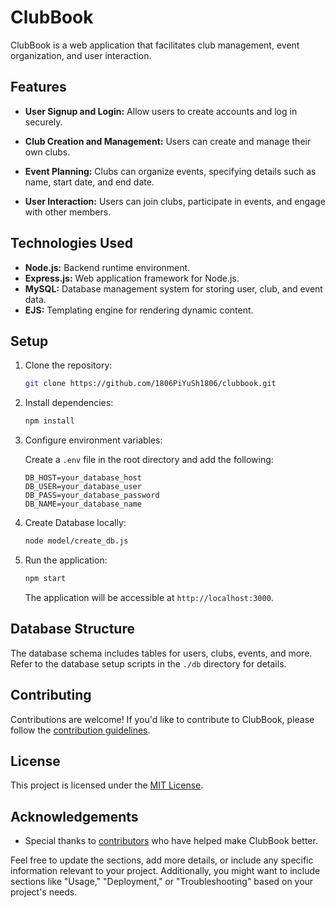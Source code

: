 # ClubBook

ClubBook is a web application that facilitates club management, event organization, and user interaction.

## Features

- **User Signup and Login:** Allow users to create accounts and log in securely.

- **Club Creation and Management:** Users can create and manage their own clubs.

- **Event Planning:** Clubs can organize events, specifying details such as name, start date, and end date.

- **User Interaction:** Users can join clubs, participate in events, and engage with other members.

## Technologies Used

- **Node.js:** Backend runtime environment.
- **Express.js:** Web application framework for Node.js.
- **MySQL:** Database management system for storing user, club, and event data.
- **EJS:** Templating engine for rendering dynamic content.

## Setup

1. Clone the repository:

    ```bash
    git clone https://github.com/1806PiYuSh1806/clubbook.git
    ```

2. Install dependencies:

    ```bash
    npm install
    ```

3. Configure environment variables:

    Create a `.env` file in the root directory and add the following:

    ```env
    DB_HOST=your_database_host
    DB_USER=your_database_user
    DB_PASS=your_database_password
    DB_NAME=your_database_name
    ```

4. Create Database locally:

    ```bash
    node model/create_db.js
    ```

5. Run the application:

    ```bash
    npm start
    ```

    The application will be accessible at `http://localhost:3000`.

## Database Structure

The database schema includes tables for users, clubs, events, and more. Refer to the database setup scripts in the `./db` directory for details.

## Contributing

Contributions are welcome! If you'd like to contribute to ClubBook, please follow the [contribution guidelines](CONTRIBUTING.md).

## License

This project is licensed under the [MIT License](LICENSE).

## Acknowledgements

- Special thanks to [contributors](https://github.com/your-username/clubbook/graphs/contributors) who have helped make ClubBook better.

Feel free to update the sections, add more details, or include any specific information relevant to your project. Additionally, you might want to include sections like "Usage," "Deployment," or "Troubleshooting" based on your project's needs.
